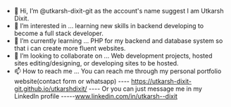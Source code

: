 - 👋 Hi, I’m @utkarsh-dixit-git as the account's name suggest I am Utkarsh Dixit.
- 👀 I’m interested in ... learning new skills in backend developing to become a full stack developer.
- 🌱 I’m currently learning ... PHP for my backend and database system so that i can create more fluent websites.
- 💞️ I’m looking to collaborate on ... Web development projects, hosted sites editing/designing, or developing sites to be hosted.
- 📫 How to reach me ... You can reach me through my personal portfolio website(contact form or whatsapp) ---- https://utkarsh-dixit-git.github.io/utkarshdixit/ ---- Or you can just message me in my LinkedIn profile -----www.linkedin.com/in/utkarsh--dixit

